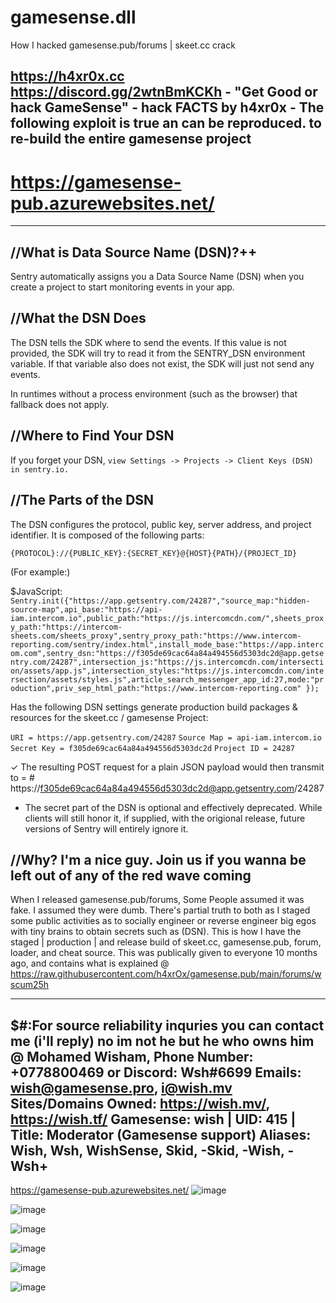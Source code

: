 # gamesense.dll
How I hacked gamesense.pub/forums | skeet.cc crack


https://h4xr0x.cc https://discord.gg/2wtnBmKCKh - "Get Good or hack GameSense" - hack FACTS by h4xr0x  -
The following exploit is true an can be reproduced. to re-build the entire gamesense project
----------------------------------------------------------------------------------------------------------------------

# https://gamesense-pub.azurewebsites.net/

----------------------------------------------------------------------------------------------------------------------

//What is Data Source Name (DSN)?++
-------------------------------------
Sentry automatically assigns you a Data Source Name (DSN) when you create a project to start monitoring events in your app.

//What the DSN Does
-------------------------------------
The DSN tells the SDK where to send the events. If this value is not provided, the SDK will try to read it from the SENTRY_DSN environment variable. If that variable also does not exist, the SDK will just not send any events.

In runtimes without a process environment (such as the browser) that fallback does not apply.

//Where to Find Your DSN
--------------------------------------
If you forget your DSN, ``view Settings -> Projects -> Client Keys (DSN) in sentry.io.``

//The Parts of the DSN
--------------------------------------
The DSN configures the protocol, public key, server address, and project identifier. It is composed of the following parts:

```{PROTOCOL}://{PUBLIC_KEY}:{SECRET_KEY}@{HOST}{PATH}/{PROJECT_ID}```

(For example:)

$JavaScript:
```Sentry.init({"https://app.getsentry.com/24287","source_map:"hidden-source-map",api_base:"https://api-iam.intercom.io",public_path:"https://js.intercomcdn.com/",sheets_proxy_path:"https://intercom-sheets.com/sheets_proxy",sentry_proxy_path:"https://www.intercom-reporting.com/sentry/index.html",install_mode_base:"https://app.intercom.com",sentry_dsn:"https://f305de69cac64a84a494556d5303dc2d@app.getsentry.com/24287",intersection_js:"https://js.intercomcdn.com/intersection/assets/app.js",intersection_styles:"https://js.intercomcdn.com/intersection/assets/styles.js",article_search_messenger_app_id:27,mode:"production",priv_sep_html_path:"https://www.intercom-reporting.com" });```

Has the following DSN settings generate production build packages & resources for the skeet.cc / gamesense Project:

``URI = https://app.getsentry.com/24287``
``Source Map = api-iam.intercom.io``
``Secret Key = f305de69cac64a84a494556d5303dc2d``
``Project ID = 24287``

✓ The resulting POST request for a plain JSON payload would then transmit to = # https://f305de69cac64a84a494556d5303dc2d@app.getsentry.com/24287 

+ The secret part of the DSN is optional and effectively deprecated. While clients will still honor it, if supplied, with the origional release, future versions of Sentry will entirely ignore it.


//Why? I'm a nice guy. Join us if you wanna be left out of any of the red wave coming
-------------------------------------------------------------------------------------
When I released gamesense.pub/forums, Some People assumed it was fake. I assumed they were dumb. There's partial truth to both as I staged some public activities as to socially engineer or reverse engineer big egos with tiny brains to obtain secrets such as (DSN). This is how I have the staged | production | and release build of skeet.cc, gamesense.pub, forum, loader, and cheat source. This was publically given to everyone 10 months ago, and contains what is explained @ https://raw.githubusercontent.com/h4xrOx/gamesense.pub/main/forums/wscum25h





--------------------------------------------------------------------------------------------------------------------------------------------------------------------------------------------------------------
$#:For source reliability inquries you can contact me (i'll reply) no im not he but he who owns him @ Mohamed Wisham, Phone Number: +0778800469 or Discord: Wsh#6699 Emails: wish@gamesense.pro, i@wish.mv Sites/Domains Owned: https://wish.mv/, https://wish.tf/ Gamesense: wish | UID: 415 | Title: Moderator (Gamesense support) Aliases: Wish, Wsh, WishSense, Skid, -Skid, -Wish, -Wsh+
-----------------------------------------------------------------------------------------------------------



https://gamesense-pub.azurewebsites.net/
![image](https://user-images.githubusercontent.com/65768277/156751389-f7e75a9f-ed2b-4ca6-8e8f-9e426136d0f7.png)

![image](https://user-images.githubusercontent.com/65768277/156722473-adb33e25-f793-4fd6-8914-b3362fc497be.png)

![image](https://user-images.githubusercontent.com/65768277/156722524-180b813f-4dab-4561-8b5c-1dc6e3324d62.png)

![image](https://user-images.githubusercontent.com/65768277/156722673-c169a4f7-d9e1-441d-b065-506096e62392.png)

![image](https://user-images.githubusercontent.com/65768277/156724893-3adafad3-36a8-4e07-8b94-8484c66458eb.png)

![image](https://user-images.githubusercontent.com/65768277/156725394-66bb34ef-ca67-4cde-87a9-c41b0fd8951c.png)




